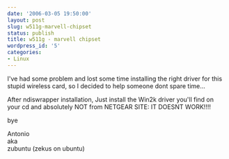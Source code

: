 ```yaml
---
date: '2006-03-05 19:50:00'
layout: post
slug: w511g-marvell-chipset
status: publish
title: w511g - marvell chipset
wordpress_id: '5'
categories:
- Linux
---
```


I've had some problem and lost some time installing the right driver for this stupid wireless card, so I decided to help someone dont spare time...  


After ndiswrapper installation, Just install the Win2k driver you'll find on your cd and absolutely NOT from NETGEAR SITE: IT DOESNT WORK!!!!  
  
bye  
  
Antonio  
aka  
zubuntu (zekus on ubuntu)  
  

